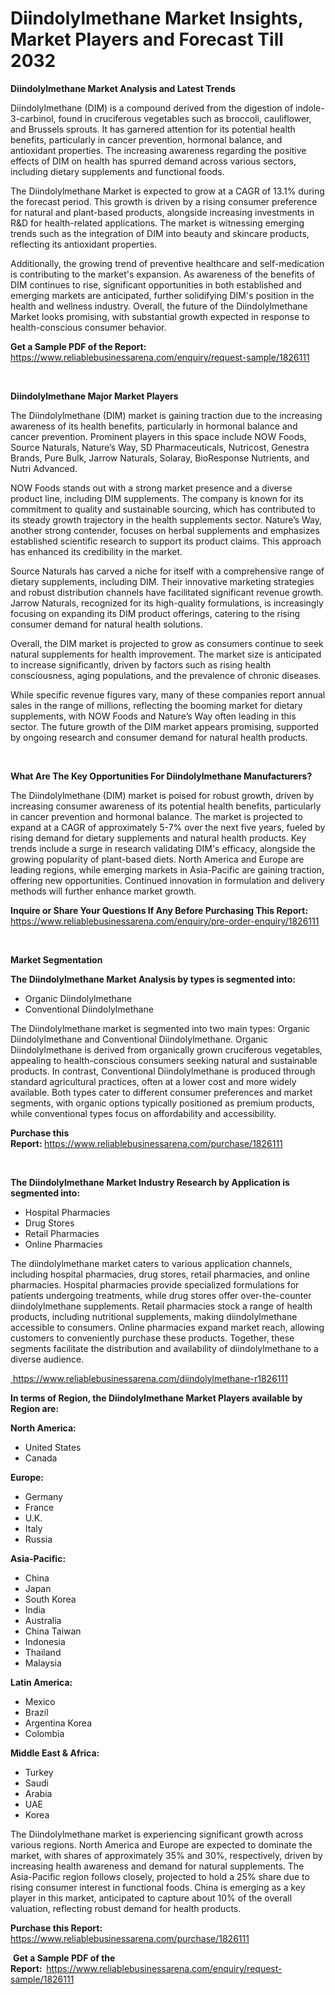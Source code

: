 <p><h1>Diindolylmethane Market Insights, Market Players and Forecast Till 2032</h1></p><p><strong>Diindolylmethane Market Analysis and Latest Trends</strong></p>
<p><p>Diindolylmethane (DIM) is a compound derived from the digestion of indole-3-carbinol, found in cruciferous vegetables such as broccoli, cauliflower, and Brussels sprouts. It has garnered attention for its potential health benefits, particularly in cancer prevention, hormonal balance, and antioxidant properties. The increasing awareness regarding the positive effects of DIM on health has spurred demand across various sectors, including dietary supplements and functional foods.</p><p>The Diindolylmethane Market is expected to grow at a CAGR of 13.1% during the forecast period. This growth is driven by a rising consumer preference for natural and plant-based products, alongside increasing investments in R&D for health-related applications. The market is witnessing emerging trends such as the integration of DIM into beauty and skincare products, reflecting its antioxidant properties. </p><p>Additionally, the growing trend of preventive healthcare and self-medication is contributing to the market's expansion. As awareness of the benefits of DIM continues to rise, significant opportunities in both established and emerging markets are anticipated, further solidifying DIM's position in the health and wellness industry. Overall, the future of the Diindolylmethane Market looks promising, with substantial growth expected in response to health-conscious consumer behavior.</p></p>
<p><strong>Get a Sample PDF of the Report:&nbsp;</strong> <a href="https://www.reliablebusinessarena.com/enquiry/request-sample/1826111?utm_campaign=3000&utm_medium=2&utm_source=Github&utm_content=ia&utm_term=19042025&utm_id=diindolylmethane">https://www.reliablebusinessarena.com/enquiry/request-sample/1826111</a></p>
<p>&nbsp;</p>
<p><strong>Diindolylmethane Major Market Players</strong></p>
<p><p>The Diindolylmethane (DIM) market is gaining traction due to the increasing awareness of its health benefits, particularly in hormonal balance and cancer prevention. Prominent players in this space include NOW Foods, Source Naturals, Nature’s Way, SD Pharmaceuticals, Nutricost, Genestra Brands, Pure Bulk, Jarrow Naturals, Solaray, BioResponse Nutrients, and Nutri Advanced.</p><p>NOW Foods stands out with a strong market presence and a diverse product line, including DIM supplements. The company is known for its commitment to quality and sustainable sourcing, which has contributed to its steady growth trajectory in the health supplements sector. Nature’s Way, another strong contender, focuses on herbal supplements and emphasizes established scientific research to support its product claims. This approach has enhanced its credibility in the market.</p><p>Source Naturals has carved a niche for itself with a comprehensive range of dietary supplements, including DIM. Their innovative marketing strategies and robust distribution channels have facilitated significant revenue growth. Jarrow Naturals, recognized for its high-quality formulations, is increasingly focusing on expanding its DIM product offerings, catering to the rising consumer demand for natural health solutions.</p><p>Overall, the DIM market is projected to grow as consumers continue to seek natural supplements for health improvement. The market size is anticipated to increase significantly, driven by factors such as rising health consciousness, aging populations, and the prevalence of chronic diseases.</p><p>While specific revenue figures vary, many of these companies report annual sales in the range of millions, reflecting the booming market for dietary supplements, with NOW Foods and Nature’s Way often leading in this sector. The future growth of the DIM market appears promising, supported by ongoing research and consumer demand for natural health products.</p></p>
<p>&nbsp;</p>
<p><strong>What Are The Key Opportunities For Diindolylmethane Manufacturers?</strong></p>
<p><p>The Diindolylmethane (DIM) market is poised for robust growth, driven by increasing consumer awareness of its potential health benefits, particularly in cancer prevention and hormonal balance. The market is projected to expand at a CAGR of approximately 5-7% over the next five years, fueled by rising demand for dietary supplements and natural health products. Key trends include a surge in research validating DIM's efficacy, alongside the growing popularity of plant-based diets. North America and Europe are leading regions, while emerging markets in Asia-Pacific are gaining traction, offering new opportunities. Continued innovation in formulation and delivery methods will further enhance market growth.</p></p>
<p><strong>Inquire or Share Your Questions If Any Before Purchasing This Report:</strong> <a href="https://www.reliablebusinessarena.com/enquiry/pre-order-enquiry/1826111?utm_campaign=3000&utm_medium=2&utm_source=Github&utm_content=ia&utm_term=19042025&utm_id=diindolylmethane">https://www.reliablebusinessarena.com/enquiry/pre-order-enquiry/1826111</a></p>
<p>&nbsp;</p>
<p><strong>Market Segmentation</strong></p>
<p><strong>The Diindolylmethane Market Analysis by types is segmented into:</strong></p>
<p><ul><li>Organic Diindolylmethane</li><li>Conventional Diindolylmethane</li></ul></p>
<p><p>The Diindolylmethane market is segmented into two main types: Organic Diindolylmethane and Conventional Diindolylmethane. Organic Diindolylmethane is derived from organically grown cruciferous vegetables, appealing to health-conscious consumers seeking natural and sustainable products. In contrast, Conventional Diindolylmethane is produced through standard agricultural practices, often at a lower cost and more widely available. Both types cater to different consumer preferences and market segments, with organic options typically positioned as premium products, while conventional types focus on affordability and accessibility.</p></p>
<p><strong>Purchase this Report:&nbsp;</strong><a href="https://www.reliablebusinessarena.com/purchase/1826111?utm_campaign=3000&utm_medium=2&utm_source=Github&utm_content=ia&utm_term=19042025&utm_id=diindolylmethane">https://www.reliablebusinessarena.com/purchase/1826111</a></p>
<p>&nbsp;</p>
<p><strong>The Diindolylmethane Market Industry Research by Application is segmented into:</strong></p>
<p><ul><li>Hospital Pharmacies</li><li>Drug Stores</li><li>Retail Pharmacies</li><li>Online Pharmacies</li></ul></p>
<p><p>The diindolylmethane market caters to various application channels, including hospital pharmacies, drug stores, retail pharmacies, and online pharmacies. Hospital pharmacies provide specialized formulations for patients undergoing treatments, while drug stores offer over-the-counter diindolylmethane supplements. Retail pharmacies stock a range of health products, including nutritional supplements, making diindolylmethane accessible to consumers. Online pharmacies expand market reach, allowing customers to conveniently purchase these products. Together, these segments facilitate the distribution and availability of diindolylmethane to a diverse audience.</p></p>
<p><a href="https://www.reliablebusinessarena.com/diindolylmethane-r1826111?utm_campaign=3000&utm_medium=2&utm_source=Github&utm_content=ia&utm_term=19042025&utm_id=diindolylmethane">&nbsp;https://www.reliablebusinessarena.com/diindolylmethane-r1826111</a></p>
<p><strong>In terms of Region, the Diindolylmethane Market Players available by Region are:</strong></p>
<p>
    <p> <strong> North America: </strong>
        <ul>
            <li>United States</li>
            <li>Canada</li>
        </ul>
        </p> 
    <p> <strong> Europe: </strong>
        <ul>
            <li>Germany</li>
            <li>France</li>
            <li>U.K.</li>
            <li>Italy</li>
            <li>Russia</li>
        </ul>
        </p> 
    <p> <strong> Asia-Pacific: </strong>
        <ul>
            <li>China</li>
            <li>Japan</li>
            <li>South Korea</li>
            <li>India</li>
            <li>Australia</li>
            <li>China Taiwan</li>
            <li>Indonesia</li>
            <li>Thailand</li>
            <li>Malaysia</li>
        </ul>
        </p> 
    <p> <strong> Latin America: </strong>
        <ul>
            <li>Mexico</li>
            <li>Brazil</li>
            <li>Argentina Korea</li>
            <li>Colombia</li>
        </ul>
        </p> 
    <p> <strong> Middle East & Africa: </strong>
        <ul>
            <li>Turkey</li>
            <li>Saudi</li>
            <li>Arabia</li>
            <li>UAE</li>
            <li>Korea</li>
        </ul>
    </p>
    </p>
<p><p>The Diindolylmethane market is experiencing significant growth across various regions. North America and Europe are expected to dominate the market, with shares of approximately 35% and 30%, respectively, driven by increasing health awareness and demand for natural supplements. The Asia-Pacific region follows closely, projected to hold a 25% share due to rising consumer interest in functional foods. China is emerging as a key player in this market, anticipated to capture about 10% of the overall valuation, reflecting robust demand for health products.</p></p>
<p><strong>Purchase this Report: </strong><a href="https://www.reliablebusinessarena.com/purchase/1826111?utm_campaign=3000&utm_medium=2&utm_source=Github&utm_content=ia&utm_term=19042025&utm_id=diindolylmethane">https://www.reliablebusinessarena.com/purchase/1826111</a></p>
<p>&nbsp;<strong>Get a Sample PDF of the Report:&nbsp;&nbsp;</strong><a href="https://www.reliablebusinessarena.com/enquiry/request-sample/1826111?utm_campaign=3000&utm_medium=2&utm_source=Github&utm_content=ia&utm_term=19042025&utm_id=diindolylmethane">https://www.reliablebusinessarena.com/enquiry/request-sample/1826111</a></p>
<p><strong></strong></p>
<p><p></p><p></p><p></p></p>